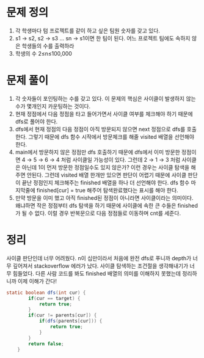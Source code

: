 # 문제 정의

1. 각 학생마다 텀 프로젝트를 같이 하고 싶은 팀원 숫자를 갖고 있다.
2. s1 → s2, s2 → s3 ... sn → s1이면 한 팀이 된다. 어느 프로젝트 팀에도 속하지 않은 학생들의 수를 출력하라
3. 학생의 수 2≤n≤100,000

# 문제 풀이

1. 각 숫자들이 포인팅하는 수를 갖고 있다. 이 문제의 핵심은 사이클이 발생하지 않는 수가 몇개인지 카운팅하는 것이다.
2. 현재 정점에서 다음 정점을 타고 들어가면서 사이클 여부를 체크해야 하기 때문에 dfs로 풀어야 한다.
3. dfs에서 현재 정점의 다음 정점이 아직 방문되지 않으면 next 정점으로 dfs를 호출한다. 그렇기 때문에 dfs 함수 시작에서 방문체크를 해줄 visited 배열을 선언해야 한다. 
4. main에서 방문하지 않은 정점만 dfs 호출하기 때문에 dfs에서 이미 방문한 정점이면 4 → 5 → 6 → 4 처럼 사이클일 가능성이 있다. 그런데 2 → 1 → 3 처럼 사이클은 아닌데 1이 먼저 방문한 정점일수도 있지 않은가? 이런 경우는 사이클 탐색을 해주면 안된다. 그런데 visited 배열 한개만 있으면 판단이 어렵기 때문에 사이클 판단이 끝난 정점인지 체크해주는 finished 배열을 하나 더 선언해야 한다. dfs 함수 마지막줄에 finished[cur] = true 해주어 탐색완료했다는 표시를 해야 한다.
5. 만약 방문을 이미 했고 아직 finished된 정점이 아니라면 사이클이라는 의미이다. 왜냐하면 작은 정점부터 dfs 탐색을 하기 때문에 사이클에 속한 큰 수들은 finished가 될 수 없다.  이럴 경우 반복문으로 다음 정점들로 이동하며 cnt를 세준다.

# 정리

사이클 판단인데 너무 어려웠다. n이 십만이라서 처음에 완전 dfs로 푸니까 depth가 너무 깊어져서 stackoverflow 에러가 났다. 사이클 탐색하는 조건절을 생각해내기가 너무 힘들었다. 다른 사람 코드를 봐도 finished 배열의 의미를 이해하지 못했는데 정리하니까 이제 이해가 간다! 

```java
static boolean dfs(int cur) {
		if(cur == target) {
			return true;
		}
		if(cur != parents[cur]) {
			if(dfs(parents[cur])) {
				return true;
			}
		}
		return false;
	}
```